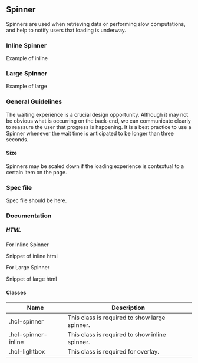 ## Spinner

Spinners are used when retrieving data or performing slow computations, and help to notify users that loading is underway.

### Inline Spinner

Example of inline

### Large Spinner

Example of large

### General Guidelines

The waiting experience is a crucial design opportunity. Although it may not be obvious what is occurring on the back-end, we can communicate clearly to reassure the user that progress is happening. It is a best practice to use a Spinner whenever the wait time is anticipated to be longer than three seconds.

#### Size

Spinners may be scaled down if the loading experience is contextual to a certain item on the page.

### Spec file

Spec file should be here.

### Documentation

##### HTML

For Inline Spinner

Snippet of inline html

For Large Spinner

Snippet of large html

#### Classes

| Name                | Description                                    |
| ------------------- | ---------------------------------------------- |
| .hcl-spinner        | This class is required to show large spinner.  |
| .hcl-spinner-inline | This class is required to show inline spinner. |
| .hcl-lightbox       | This class is required for overlay.            |
